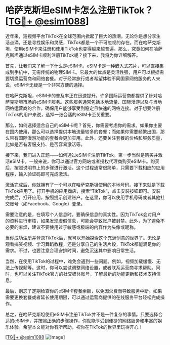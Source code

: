 # 哈萨克斯坦eSIM卡怎么注册TikTok？[[TG💪+ @esim1088](https://t.me/s/esim1088)]

近年来，短视频平台TikTok在全球范围内掀起了巨大的热潮。无论你是想分享生活点滴，还是寻找娱乐和灵感，TikTok都是一个不可忽视的存在。而在哈萨克斯坦，使用eSIM卡来注册和使用TikTok也变得越来越普遍。那么，究竟如何在哈萨克斯坦通过eSIM卡顺利注册TikTok呢？接下来，我将为你详细解答。

首先，让我们来了解一下什么是eSIM卡。eSIM卡是一种嵌入式芯片，可以直接集成到手机中，无需传统的物理SIM卡。它最大的优点是灵活性强，用户可以根据需要切换运营商和网络套餐。对于经常旅行或者希望体验不同国家网络服务的人来说，eSIM卡无疑是一个非常方便的选择。

在哈萨克斯坦，eSIM卡的普及率正在迅速提升。许多国际运营商都提供了针对哈萨克斯坦市场的eSIM卡服务。这些服务通常包括本地流量、国际漫游以及与当地网络运营商的合作，确保用户能够享受到稳定且快速的网络连接。对于想要注册TikTok的用户来说，选择一张合适的eSIM卡至关重要。

那么，如何选择适合自己的eSIM卡呢？首先，你需要考虑你的需求。如果你主要在国内使用，那么可以选择提供本地流量较多的套餐；而如果你需要频繁出国，那么带有国际漫游功能的套餐会更加实用。此外，还要关注套餐的价格和服务质量，比如是否有客服支持、是否容易激活等。

接下来，我们进入正题——如何通过eSIM卡注册TikTok。第一步当然是购买并激活eSIM卡。一般来说，你可以通过官方网站或者授权代理商购买eSIM卡。购买后，按照说明书上的步骤进行激活。这个过程通常很简单，只需要下载相应的应用程序，输入验证码即可完成激活。

激活完成后，你就拥有了一个可以在哈萨克斯坦使用的本地号码。接下来就是下载TikTok应用了。打开手机的应用商店，搜索“TikTok”，点击安装按钮即可。安装完成后，打开应用，按照提示创建账户。在这里，你可以使用手机号码或者其他社交账号（如Facebook、Google）登录。

需要注意的是，在填写个人信息时，要确保信息的真实性。因为TikTok会对用户的资料进行审核，如果发现虚假信息，可能会导致账户被封禁。此外，为了避免不必要的麻烦，建议不要使用过于敏感或极端的内容作为头像或昵称。

当你成功注册并登录TikTok后，就可以开始探索这个充满创意的世界了。无论是观看搞笑视频、学习舞蹈教程，还是分享自己的生活片段，TikTok都能满足你的需求。不过，也要注意合理安排时间，避免沉迷其中影响日常生活。

当然，在使用TikTok的过程中，难免会遇到一些问题。例如，视频加载缓慢、无法上传视频等。这时，你可以尝试调整网络设置，或者联系运营商寻求帮助。同时，也可以关注TikTok官方的社交媒体账号，了解最新的功能更新和技术支持信息。

最后，别忘了定期检查你的eSIM卡套餐余额，以免因欠费而导致服务中断。如果需要更换套餐或者延长使用期限，可以通过运营商提供的在线服务平台轻松完成操作。

总之，在哈萨克斯坦使用eSIM卡注册TikTok并不是一件复杂的事情。只要选择合适的eSIM卡，并按照正确的步骤操作，你就能享受到便捷的网络服务和丰富的娱乐体验。希望本文能对你有所帮助，祝你在TikTok的世界里玩得开心！

[[TG💪+ @esim1088](https://t.me/s/esim1088) ![Image](https://i.postimg.cc/4NQfJmqS/Snipaste-2025-05-13-00-14-12.png)]